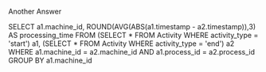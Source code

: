 Another Answer

SELECT a1.machine_id, ROUND(AVG(ABS(a1.timestamp - a2.timestamp)),3) AS processing_time
FROM (SELECT * FROM Activity
WHERE activity_type = 'start') a1,
(SELECT * FROM Activity
WHERE activity_type = 'end') a2
WHERE a1.machine_id = a2.machine_id
AND a1.process_id = a2.process_id
GROUP BY a1.machine_id
